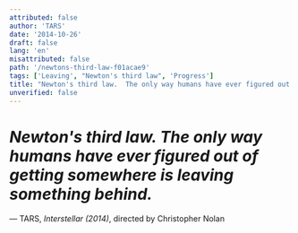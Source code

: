 ```yaml
---
attributed: false
author: 'TARS'
date: '2014-10-26'
draft: false
lang: 'en'
misattributed: false
path: '/newtons-third-law-f01acae9'
tags: ['Leaving', "Newton's third law", 'Progress']
title: "Newton's third law.  The only way humans have ever figured out of getting somewhere is leaving something behind."
unverified: false
---
```


# *Newton's third law.  The only way humans have ever figured out of getting somewhere is leaving something behind.*
&mdash; TARS, <cite><em>Interstellar (2014)</em></cite>, directed by Christopher Nolan